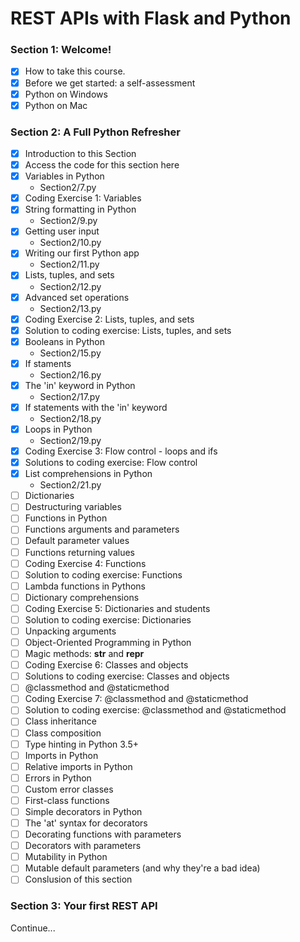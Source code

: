# REST APIs with Flask and Python


### Section 1: Welcome!

- [x] How to take this course.
- [x] Before we get started: a self-assessment
- [x] Python on Windows
- [x] Python on Mac

### Section 2: A Full Python Refresher

- [x] Introduction to this Section
- [x] Access the code for this section here
- [x] Variables in Python
    - Section2/7.py
- [x] Coding Exercise 1: Variables
- [x] String formatting in Python
    - Section2/9.py
- [x] Getting user input
    - Section2/10.py
- [x] Writing our first Python app
    - Section2/11.py
- [x] Lists, tuples, and sets
    - Section2/12.py
- [x] Advanced set operations
    - Section2/13.py
- [x] Coding Exercise 2: Lists, tuples, and sets
- [x] Solution to coding exercise: Lists, tuples, and sets
- [x] Booleans in Python
    - Section2/15.py
- [x] If staments
    - Section2/16.py
- [x] The 'in' keyword in Python
    - Section2/17.py
- [x] If statements with the 'in' keyword
    - Section2/18.py
- [x] Loops in Python
    - Section2/19.py
- [x] Coding Exercise 3: Flow control - loops and ifs
- [x] Solutions to coding exercise: Flow control
- [x] List comprehensions in Python
    - Section2/21.py
- [ ] Dictionaries
- [ ] Destructuring variables
- [ ] Functions in Python
- [ ] Functions arguments and parameters
- [ ] Default parameter values
- [ ] Functions returning values
- [ ] Coding Exercise 4: Functions
- [ ] Solution to coding exercise: Functions
- [ ] Lambda functions in Pythons
- [ ] Dictionary comprehensions
- [ ] Coding Exercise 5: Dictionaries and students
- [ ] Solution to coding exercise: Dictionaries
- [ ] Unpacking arguments
- [ ] Object-Oriented Programming in Python
- [ ] Magic methods: __str__ and __repr__
- [ ] Coding Exercise 6: Classes and objects
- [ ] Solutions to coding exercise: Classes and objects
- [ ] @classmethod and @staticmethod
- [ ] Coding Exercise 7: @classmethod and @staticmethod
- [ ] Solution to coding exercise: @classmethod and @staticmethod
- [ ] Class inheritance
- [ ] Class composition
- [ ] Type hinting in Python 3.5+
- [ ] Imports in Python
- [ ] Relative imports in Python
- [ ] Errors in Python
- [ ] Custom error classes
- [ ] First-class functions
- [ ] Simple decorators in Python
- [ ] The 'at' syntax for decorators
- [ ] Decorating functions with parameters
- [ ] Decorators with parameters
- [ ] Mutability in Python
- [ ] Mutable default parameters (and why they're a bad idea)
- [ ] Conslusion of this section

### Section 3: Your first REST API

Continue...
